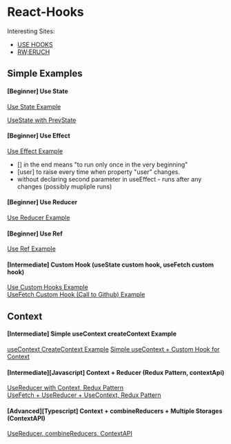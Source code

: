 # React-Hooks
Interesting Sites:  
* [USE HOOKS](https://usehooks.com/)
* [RW;ERUCH](https://www.robinwieruch.de/blog)

## Simple Examples

#### [Beginner] Use State
[Use State Example](https://codesandbox.io/s/glareone-usestate-initial-28q54)

[UseState with PrevState](https://codesandbox.io/s/usestate-prevstate-xcjh0?file=/src/App.js)

#### [Beginner] Use Effect
[Use Effect Example](https://codesandbox.io/s/glareone-useeffect-example-uxzsf)

* [] in the end means "to run only once in the very beginning"
* [user] to raise every time when property "user" changes.
* without declaring second parameter in useEffect - runs after any changes (possibly mupliple runs)

#### [Beginner] Use Reducer
[Use Reducer Example](https://codesandbox.io/s/glareone-usereducer-example-b7jt3)

#### [Beginner] Use Ref
[Use Ref Example](https://codesandbox.io/s/glareone-useref-example-jb0li?file=/src/App.js)

#### [Intermediate] Custom Hook (useState custom hook, useFetch custom hook)
[Use Custom Hooks Example](https://codesandbox.io/s/glareone-custom-hooks-example-22h2i?file=/src/App.js)  
[UseFetch Custom Hook (Call to Github) Example](https://codesandbox.io/s/glareone-usefetch-bb3cr?file=/src/App.js)  

## Context

#### [Intermediate] Simple useContext createContext Example
[useContext CreateContext Example](https://codesandbox.io/s/glareone-context-example-liej5?file=/src/AppInner.js)
[Simple useContext + Custom Hook for Context](https://codesandbox.io/s/glareone-context-customhook-example-th6bg?file=/src/AppInner.js)

#### [Intermediate][Javascript] Context + Reducer (Redux Pattern, contextApi)
[UseReducer with Context, Redux Pattern](https://codesandbox.io/s/glareone-context-reducer-1t99i?file=/src/components/Blog/blog.js)  
[UseFetch + UseReducer + UseContext, Redux Pattern](https://codesandbox.io/s/glareone-context-reducer-with-custom-hook-cxpcx?file=/src/hooks/useFetch.js)  

#### [Advanced][Typescript] Context + combineReducers + Multiple Storages (ContextAPI) 
[UseReducer, combineReducers, ContextAPI](https://codesandbox.io/s/glareone-contextapi-combinereducer-multiplestore-typescript-eyf97h)



